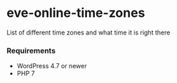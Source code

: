 # eve-online-time-zones
List of different time zones and what time it is right there

### Requirements
- WordPress 4.7 or newer
- PHP 7
